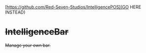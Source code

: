[https://github.com/Red-Seven-Studios/IntelligencePOS](GO HERE INSTEAD)

# ~~IntelligenceBar~~
~~Manage your own bar.~~
